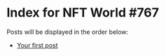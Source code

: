 # Index for NFT World #767
Posts will be displayed in the order below:

- [Your first post](./001-first.md)

